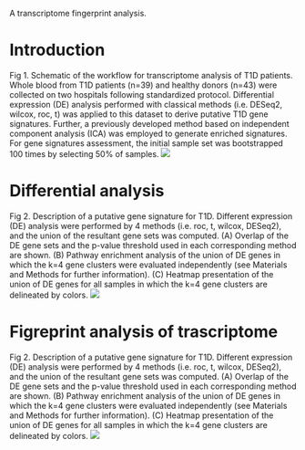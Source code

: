 <!-- GETTING STARTED -->
A transcriptome fingerprint analysis.

# Introduction
Fig 1. Schematic of the workflow for transcriptome analysis of T1D patients. Whole blood from T1D patients (n=39) and healthy donors (n=43) were collected on two hospitals following standardized protocol. Differential expression (DE) analysis performed with classical methods (i.e. DESeq2, wilcox, roc, t) was applied to this dataset to derive putative T1D gene signatures. Further, a previously developed method based on independent component analysis (ICA) was employed to generate enriched signatures. For gene signatures assessment, the initial sample set was bootstrapped 100 times by selecting 50% of samples. 
![](https://blogger.googleusercontent.com/img/b/R29vZ2xl/AVvXsEgZ3R1rw2OwiLzjVlqCIPf9GT4Nt_ud4ewOzcesCcWYLwJ6L5wBeaQ0CqY8Wt4V8Q_bANHpwg9X6BpmYVsX-ciVX_WQPKGQ1avLf6Mtw_TcopcjXlnZn8yX2vk26BC_dY5rX64LG4VpytwGT1N1NALOBnZGdjTVlG1ruDQMMLpUl3OY3P3wRGMLcgtgwnA/s712/Figures.png)

# Differential analysis
Fig 2. Description of a putative gene signature for T1D. Different expression (DE) analysis were performed by 4 methods (i.e. roc, t, wilcox, DESeq2), and the union of the resultant gene sets was computed. (A) Overlap of the DE gene sets and the p-value threshold used in each corresponding method are shown. (B) Pathway enrichment analysis of the union of DE genes in which the k=4 gene clusters were evaluated independently (see Materials and Methods for further information). (C) Heatmap presentation of the union of DE genes for all samples in which the k=4 gene clusters are delineated by colors.
![](https://blogger.googleusercontent.com/img/b/R29vZ2xl/AVvXsEgTL0CXPGaceClDQ_XzeWSKWc1JKEki7VXs65XGV5xkTSYovOwdLvHA-JydrTexvk-9WerUaP5dVN2H5-_rtbJdnnbJQsdtukDRFjzx5ApLSdhosiWc5pBXv_hTS6BgvMVQaEOv548-hLp87hSeV7ExUe6U4HBBMGQc3hRL_iFIRaRQhB4dmV3gncvYgXY/s906/Figures2.png)

# Figreprint analysis of trascriptome
Fig 2. Description of a putative gene signature for T1D. Different expression (DE) analysis were performed by 4 methods (i.e. roc, t, wilcox, DESeq2), and the union of the resultant gene sets was computed. (A) Overlap of the DE gene sets and the p-value threshold used in each corresponding method are shown. (B) Pathway enrichment analysis of the union of DE genes in which the k=4 gene clusters were evaluated independently (see Materials and Methods for further information). (C) Heatmap presentation of the union of DE genes for all samples in which the k=4 gene clusters are delineated by colors.
![](https://blogger.googleusercontent.com/img/b/R29vZ2xl/AVvXsEiwSxnoyu5X-Q6uOoi1P-5fwz52Lqdu-6VBUt-GQQcXU1rvXdc79-eFGqbsM7V2Dn_OeE4FL2F6ez4xjgCL-rP20CbPdkbw6eA3wvjpVJsjXH8X8nwvKfofssru_ZJkc6SjkyuWfjx7_8dgVFHDlyMS8gbGVbAVEp_LprBaWR1QGETS-O9ZDZb5dyQRmNQ/s688/Figures4.png)
